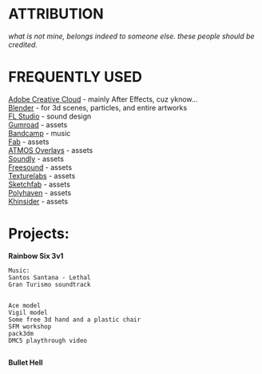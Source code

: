 # ATTRIBUTION
_what is not mine, belongs indeed to someone else. these people should be credited._

# FREQUENTLY USED
[Adobe Creative Cloud](https://www.adobe.com/creativecloud.html) - mainly After Effects, cuz yknow...<br/>
[Blender](https://www.blender.org/download/) - for 3d scenes, particles, and entire artworks<br/>
[FL Studio](https://www.image-line.com/) - sound design<br/>
[Gumroad](https://flxshbxng.gumroad.com/wishlists/library-472317043?layout=profile) - assets<br/>
[Bandcamp](https://bandcamp.com/flxshbxng/following/artists_and_labels) - music<br/>
[Fab](https://www.fab.com/) - assets<br/>
[ATMOS Overlays](https://www.care4art.co/products/atmos-bundle) - assets<br/>
[Soundly](https://getsoundly.com/) - assets<br/>
[Freesound](https://freesound.org/) - assets<br/>
[Texturelabs](https://texturelabs.org/) - assets<br/>
[Sketchfab](https://sketchfab.com/) - assets<br/>
[Polyhaven](https://polyhaven.com/) - assets<br/>
[Khinsider](https://downloads.khinsider.com/) - assets<br/>

# Projects:
**Rainbow Six 3v1**
```
Music:
Santos Santana - Lethal
Gran Turismo soundtrack


Ace model
Vigil model
Some free 3d hand and a plastic chair
SFM workshop
pack3dm
DMC5 playthrough video


```
**Bullet Hell**
